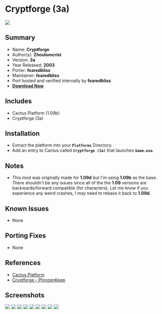 # Cryptforge (3a)

![](https://xyinn.org/diablo/platforms/platinum/Cryptforge_3a/screenshots/Screenshot001.jpg)

## Summary

- Name: **Cryptforge**
- Author(s): **Zhoulomcrist**
- Version: **3a**
- Year Released: **2003**
- Porter: **fearedbliss**
- Maintainer: **fearedbliss**
- Port hosted and verified internally by **fearedbliss**
- [**Download Now**](https://xyinn.org/diablo/platforms/platinum/Cryptforge_3a/)

## Includes

- Cactus Platform (1.09b)
- Cryptforge (3a)

## Installation

- Extract the platform into your **`Platforms`** Directory.
- Add an entry to Cactus called **`Cryptforge (3a)`** that launches
  **`Game.exe`**.

## Notes

- This mod was originally made for **1.09d** but I'm using **1.09b** as the
  base. There shouldn't be any issues since all of the the **1.09** versions
  are backwards/forward compatible (for characters). Let me know if you
  experience any weird crashes, I may need to rebase it back to **1.09d**.

## Known Issues

- None

## Porting Fixes

- None

## References

- [Cactus Platform](https://github.com/fearedbliss/Cactus)
- [Cryptforge - PhrozenKeep](https://d2mods.info/forum/viewtopic.php?f=197&t=65166)

## Screenshots

![](https://xyinn.org/diablo/platforms/platinum/Cryptforge_3a/screenshots/Screenshot002.jpg)
![](https://xyinn.org/diablo/platforms/platinum/Cryptforge_3a/screenshots/Screenshot003.jpg)
![](https://xyinn.org/diablo/platforms/platinum/Cryptforge_3a/screenshots/Screenshot004.jpg)
![](https://xyinn.org/diablo/platforms/platinum/Cryptforge_3a/screenshots/Screenshot005.jpg)
![](https://xyinn.org/diablo/platforms/platinum/Cryptforge_3a/screenshots/Screenshot006.jpg)
![](https://xyinn.org/diablo/platforms/platinum/Cryptforge_3a/screenshots/Screenshot007.jpg)
![](https://xyinn.org/diablo/platforms/platinum/Cryptforge_3a/screenshots/Screenshot008.jpg)
![](https://xyinn.org/diablo/platforms/platinum/Cryptforge_3a/screenshots/Screenshot009.jpg)
![](https://xyinn.org/diablo/platforms/platinum/Cryptforge_3a/screenshots/Screenshot010.jpg)
